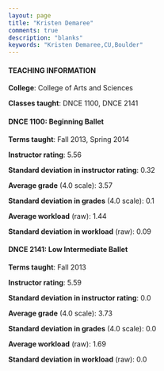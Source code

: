 ```yaml
---
layout: page
title: "Kristen Demaree" 
comments: true
description: "blanks"
keywords: "Kristen Demaree,CU,Boulder"
---
```

<head>
<script src="https://ajax.googleapis.com/ajax/libs/jquery/2.1.3/jquery.min.js"></script>
<script src="https://dl.dropboxusercontent.com/s/pc42nxpaw1ea4o9/highcharts.js?dl=0"></script>
<!-- <script src="../assets/js/highcharts.js"></script> -->
<style type="text/css">@font-face {
	font-family: "Bebas Neue";
	src: url(https://www.filehosting.org/file/details/544349/BebasNeue Regular.otf) format("opentype");
	}
	h1.Bebas { 
		font-family: "Bebas Neue", Verdana, Tahoma;
	}
</style>
</head>
	   
#### TEACHING INFORMATION

**College**: College of Arts and Sciences

**Classes taught**: DNCE 1100, DNCE 2141

#### DNCE 1100: Beginning Ballet

**Terms taught**: Fall 2013, Spring 2014

**Instructor rating**: 5.56

**Standard deviation in instructor rating**: 0.32

**Average grade** (4.0 scale): 3.57

**Standard deviation in grades** (4.0 scale): 0.1

**Average workload** (raw): 1.44

**Standard deviation in workload** (raw): 0.09

#### DNCE 2141: Low Intermediate Ballet

**Terms taught**: Fall 2013

**Instructor rating**: 5.59

**Standard deviation in instructor rating**: 0.0

**Average grade** (4.0 scale): 3.73

**Standard deviation in grades** (4.0 scale): 0.0

**Average workload** (raw): 1.69

**Standard deviation in workload** (raw): 0.0

